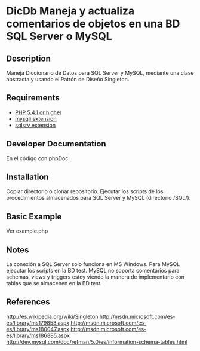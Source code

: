 # DicDb Maneja y actualiza comentarios de objetos en una BD SQL Server o MySQL #

## Description ##
Maneja Diccionario de Datos para SQL Server y MySQL, mediante una clase abstracta
y usando el Patrón de Diseño Singleton.

## Requirements ##
* [PHP 5.4.1 or higher](http://www.php.net/)
* [mysqli extension](http://www.php.net/)
* [sqlsrv extension](http://msdn.microsoft.com/en-us/sqlserver/ff657782.aspx/)

## Developer Documentation ##
En el código con phpDoc.

## Installation ##
Copiar directorio o clonar repositorio.
Ejecutar los scripts de los procedimientos almacenados para SQL Server y MySQL (directorio /SQL/).

## Basic Example ##
Ver example.php

## Notes ##
La conexión a SQL Server solo funciona en MS Windows.
Para MySQL ejecutar los scripts en la BD test.
MySQL no soporta comentarios para schemas, views y triggers
estoy viendo la manera de implementarlo con tablas que se
almacenen en la BD test.

## References ##
http://es.wikipedia.org/wiki/Singleton
http://msdn.microsoft.com/es-es/library/ms179853.aspx
http://msdn.microsoft.com/es-es/library/ms180047.aspx
http://msdn.microsoft.com/es-es/library/ms186885.aspx
http://dev.mysql.com/doc/refman/5.0/es/information-schema-tables.html




